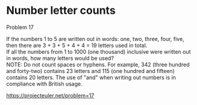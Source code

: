 # Number letter counts

Problem 17   

If the numbers 1 to 5 are written out in words: one, two, three, four, five, then there are 3 + 3 + 5 + 4 + 4 = 19 letters used in total.  
If all the numbers from 1 to 1000 (one thousand) inclusive were written out in words, how many letters would be used?   
NOTE: Do not count spaces or hyphens. For example, 342 (three hundred and forty-two) contains 23 letters and 115 (one hundred and fifteen) contains 20 letters. The use of "and" when writing out numbers is in compliance with British usage.  


https://projecteuler.net/problem=17
